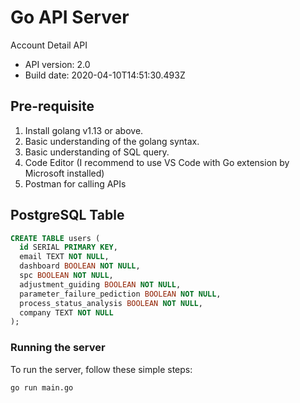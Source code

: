 # Go API Server

Account Detail API

- API version: 2.0
- Build date: 2020-04-10T14:51:30.493Z

## Pre-requisite
1. Install golang v1.13 or above.
2. Basic understanding of the golang syntax.
3. Basic understanding of SQL query.
4. Code Editor (I recommend to use VS Code with Go extension by Microsoft installed)
5. Postman for calling APIs
  
## PostgreSQL Table

```sql
CREATE TABLE users (
  id SERIAL PRIMARY KEY,
  email TEXT NOT NULL,
  dashboard BOOLEAN NOT NULL,
  spc BOOLEAN NOT NULL,
  adjustment_guiding BOOLEAN NOT NULL,
  parameter_failure_pediction BOOLEAN NOT NULL,
  process_status_analysis BOOLEAN NOT NULL,
  company TEXT NOT NULL
);
```


### Running the server
To run the server, follow these simple steps:

```
go run main.go
```


